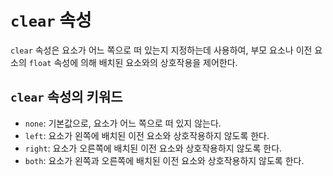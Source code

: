 # `clear` 속성

`clear` 속성은 요소가 어느 쪽으로 떠 있는지 지정하는데 사용하여, 부모 요소나 이전 요소의 `float` 속성에 의해 배치된 요소와의 상호작용을 제어한다.

## `clear` 속성의 키워드

- `none`: 기본값으로, 요소가 어느 쪽으로 떠 있지 않는다.
- `left`: 요소가 왼쪽에 배치된 이전 요소와 상호작용하지 않도록 한다.
- `right`: 요소가 오른쪽에 배치된 이전 요소와 상호작용하지 않도록 한다.
- `both`: 요소가 왼쪽과 오른쪽에 배치된 이전 요소와 상호작용하지 않도록 한다.
